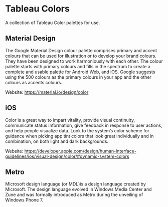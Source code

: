 # Tableau Colors

A collection of Tableau Color palettes for use.

## Material Design

The Google Material Design colour palette comprises primary and accent colours that can be used for illustration or to develop your brand colours. They have been designed to work harmoniously with each other. The colour palette starts with primary colours and fills in the spectrum to create a complete and usable palette for Android Web, and iOS. Google suggests using the 500 colours as the primary colours in your app and the other colours as accents colours.

Website: https://material.io/design/color

## iOS

Color is a great way to impart vitality, provide visual continuity, communicate status information, give feedback in response to user actions, and help people visualize data. Look to the system’s color scheme for guidance when picking app tint colors that look great individually and in combination, on both light and dark backgrounds.

Website: https://developer.apple.com/design/human-interface-guidelines/ios/visual-design/color/#dynamic-system-colors

## Metro

Microsoft design language (or MDL)is a design language created by Microsoft. The design language evolved in Windows Media Center and Zune and was formally introduced as Metro during the unveiling of Windows Phone 7.